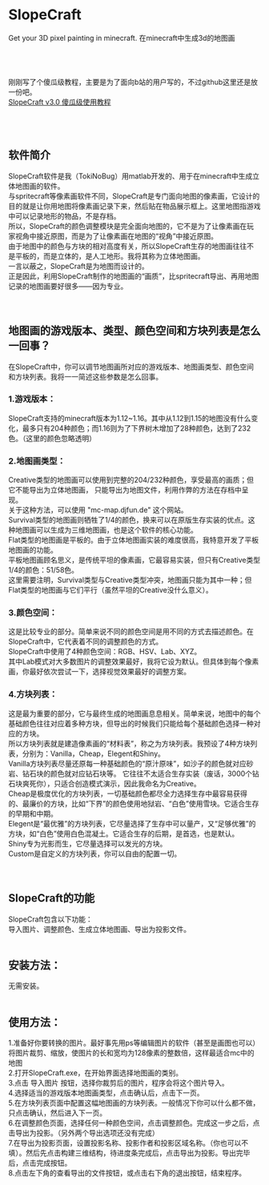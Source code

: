 # SlopeCraft
Get your 3D pixel painting in minecraft.
在minecraft中生成3d的地图画<br>
<br>
<br>
<br>
<br>
刚刚写了个傻瓜级教程，主要是为了面向b站的用户写的，不过github这里还是放一份吧。<br>
[SlopeCraft v3.0 傻瓜级使用教程](./傻瓜级使用教程.md)
<br>
<br>
<br>
<br>


## 软件简介<br>
SlopeCraft软件是我（TokiNoBug）用matlab开发的、用于在minecraft中生成立体地图画的软件。<br>
与spritecraft等像素画软件不同，SlopeCraft是专门面向地图的像素画，它设计的目的就是让你用地图将像素画记录下来，然后贴在物品展示框上。这里地图指游戏中可以记录地形的物品，不是存档。<br>
所以，SlopeCraft的颜色调整模块是完全面向地图的，它不是为了让像素画在玩家视角中接近原图，而是为了让像素画在地图的“视角”中接近原图。<br>
由于地图中的颜色与方块的相对高度有关，所以SlopeCraft生存的地图画往往不是平板的，而是立体的，是人工地形。我将其称为立体地图画。<br>
一言以蔽之，SlopeCraft是为地图而设计的。<br>
正是因此，利用SlopeCraft制作的地图画的“画质”，比spritecraft导出、再用地图记录的地图画要好很多——因为专业。<br>
<br>
<br>
## 地图画的游戏版本、类型、颜色空间和方块列表是怎么一回事？<br>
在SlopeCraft中，你可以调节地图画所对应的游戏版本、地图画类型、颜色空间和方块列表。我将一一简述这些参数是怎么回事。<br>
### 1.游戏版本：<br>
SlopeCraft支持的minecraft版本为1.12\~1.16。其中从1.12到1.15的地图没有什么变化，最多只有204种颜色；而1.16则为了下界树木增加了28种颜色，达到了232色。（这里的颜色忽略透明）<br>
### 2.地图画类型：<br>
Creative类型的地图画可以使用到完整的204/232种颜色，享受最高的画质；但它不能导出为立体地图画，
只能导出为地图文件，利用作弊的方法在存档中呈现。<br>关于这种方法，可以使用 "mc-map.djfun.de" 这个网站。<br>
Survival类型的地图画则牺牲了1/4的颜色，换来可以在原版生存实装的优点。这种地图画可以生成为三维地图画，也是这个软件的核心功能。<br>
Flat类型的地图画是平板的。由于立体地图画实装的难度很高，我特意开发了平板地图画的功能。<br>平板地图画顾名思义，是传统平坦的像素画，它最容易实装，但只有Creative类型1/4的颜色：51/58色。<br>
这里需要注明，Survival类型与Creative类型冲突，地图画只能为其中一种；但Flat类型的地图画与它们平行（虽然平坦的Creative没什么意义）。<br>
### 3.颜色空间：<br>
这是比较专业的部分。简单来说不同的颜色空间是用不同的方式去描述颜色。在SlopeCraft中，它代表着不同的调整颜色的方式。<br>
SlopeCraft中使用了4种颜色空间：RGB、HSV、Lab、XYZ。<br>
其中Lab模式对大多数图片的调整效果最好，我将它设为默认。但具体到每个像素画，你最好依次尝试一下，选择视觉效果最好的调整方案。<br>
### 4.方块列表：<br>
这是最为重要的部分，它与最终生成的地图画息息相关。简单来说，地图中的每个基础颜色往往对应着多种方块，但导出的时候我们只能给每个基础颜色选择一种对应的方块。<br>
所以方块列表就是建造像素画的“材料表”，称之为方块列表。我预设了4种方块列表，分别为：Vanilla，Cheap，Elegent和Shiny。<br>
Vanilla方块列表尽量还原每一种基础颜色的“原汁原味”，如沙子的颜色就对应砂岩、钻石块的颜色就对应钻石块等。
它往往不太适合生存实装（废话，3000个钻石块爽死你），只适合创造模式演示，因此我命名为Creative。<br>
Cheap是极度优化的方块列表，一切基础颜色都尽全力选择生存中最容易获得的、最廉价的方块，比如“下界”的颜色使用地狱岩、“白色”使用雪块。它适合生存的早期和中期。<br>
Elegent是“最优雅”的方块列表，它尽量选择了生存中可以量产，又“足够优雅”的方块，如“白色”使用白色混凝土。它适合生存的后期，是首选，也是默认。<br>
Shiny专为光影而生，它尽量选择可以发光的方块。<br>
Custom是自定义的方块列表，你可以自由的配置一切。<br>
<br>
<br>
## SlopeCraft的功能<br>
SlopeCraft包含以下功能：<br>
导入图片、调整颜色、生成立体地图画、导出为投影文件。<br>
<br>
## 安装方法：<br>
无需安装。<br>
<br>
## 使用方法：<br>
1.准备好你要转换的图片。最好事先用ps等编辑图片的软件（甚至是画图也可以）将图片裁剪、缩放，使图片的长和宽均为128像素的整数倍，这样最适合mc中的地图<br>
2.打开SlopeCraft.exe，在开始界面选择地图画的类别。<br>
3.点击 导入图片 按钮，选择你裁剪后的图片，程序会将这个图片导入。<br>
4.选择适当的游戏版本地图画类型，点击确认后，点击下一页。<br>
5.在方块列表页面中配置这幅地图画的方块列表。一般情况下你可以什么都不做，只点击确认，然后进入下一页。<br>
6.在调整颜色页面，选择任何一种颜色空间，点击调整颜色。完成这一步之后，点击导出为投影。（另外两个导出选项还没有完成）<br>
7.在导出为投影页面，设置投影名称、投影作者和投影区域名称。（你也可以不填）。然后先点击构建三维结构，待进度条完成后，点击导出为投影。导出完毕后，点击完成按钮。<br>
8.点击左下角的查看导出的文件按钮，或点击右下角的退出按钮，结束程序。<br>
